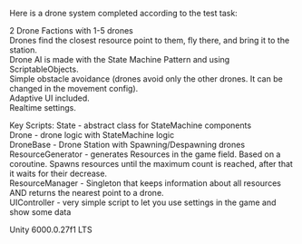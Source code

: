 Here is a drone system completed according to the test task:<br />

2 Drone Factions with 1-5 drones <br />
Drones find the closest resource point to them, fly there, and bring it to the station. <br />
Drone AI is made with the State Machine Pattern and using ScriptableObjects. <br />
Simple obstacle avoidance (drones avoid only the other drones. It can be changed in the movement config). <br />
Adaptive UI included. <br />
Realtime settings.<br />

Key Scripts: 
State - abstract class for StateMachine components <br />
Drone - drone logic with StateMachine logic <br />
DroneBase - Drone Station with Spawning/Despawning drones <br />
ResourceGenerator - generates Resources in the game field. Based on a coroutine. Spawns resources until the maximum count is reached, after that it waits for their decrease. <br />
ResourceManager - Singleton that keeps information about all resources AND returns the nearest point to a drone. <br />
UIController - very simple script to let you use settings in the game and show some data<br />

Unity 6000.0.27f1 LTS
